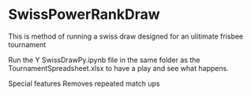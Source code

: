 # SwissPowerRankDraw
This is method of running a swiss draw designed for an ulitimate frisbee tournament

Run the Y SwissDrawPy.ipynb file in the same folder as the TournamentSpreadsheet.xlsx to have a play and see what happens.

Special features
Removes repeated match ups
